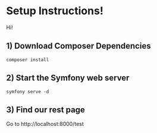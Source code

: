 # Setup Instructions!

Hi!

## 1) Download Composer Dependencies

```
composer install
```

## 2) Start the Symfony web server

```
symfony serve -d
```

## 3) Find our rest page

Go to http://localhost:8000/test


